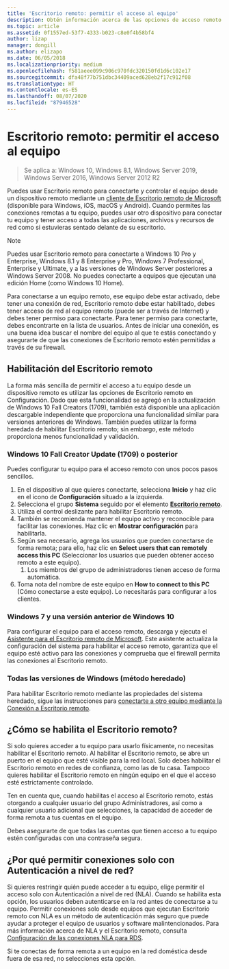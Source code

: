 ```yaml
---
title: 'Escritorio remoto: permitir el acceso al equipo'
description: Obtén información acerca de las opciones de acceso remoto a tu equipo.
ms.topic: article
ms.assetid: 0f1557ed-53f7-4333-b023-c8e0f4b58bf4
author: lizap
manager: dongill
ms.author: elizapo
ms.date: 06/05/2018
ms.localizationpriority: medium
ms.openlocfilehash: f581aeee099c906c970fdc320150fd1d6c102e17
ms.sourcegitcommit: dfa48f77b751dbc34409aced628eb2f17c912f08
ms.translationtype: HT
ms.contentlocale: es-ES
ms.lasthandoff: 08/07/2020
ms.locfileid: "87946528"
---
```

# <a name="remote-desktop---allow-access-to-your-pc"></a>Escritorio remoto: permitir el acceso al equipo

>Se aplica a: Windows 10, Windows 8.1, Windows Server 2019, Windows Server 2016, Windows Server 2012 R2

Puedes usar Escritorio remoto para conectarte y controlar el equipo desde un dispositivo remoto mediante un [cliente de Escritorio remoto de Microsoft ](remote-desktop-clients.md) (disponible para Windows, iOS, macOS y Android). Cuando permites las conexiones remotas a tu equipo, puedes usar otro dispositivo para conectar tu equipo y tener acceso a todas las aplicaciones, archivos y recursos de red como si estuvieras sentado delante de su escritorio.

> [!NOTE]
> Puedes usar Escritorio remoto para conectarte a Windows 10 Pro y Enterprise, Windows 8.1 y 8 Enterprise y Pro, Windows 7 Professional, Enterprise y Ultimate, y a las versiones de Windows Server posteriores a Windows Server 2008. No puedes conectarte a equipos que ejecutan una edición Home (como Windows 10 Home).

Para conectarse a un equipo remoto, ese equipo debe estar activado, debe tener una conexión de red, Escritorio remoto debe estar habilitado, debes tener acceso de red al equipo remoto (puede ser a través de Internet) y debes tener permiso para conectarte. Para tener permiso para conectarte, debes encontrarte en la lista de usuarios. Antes de iniciar una conexión, es una buena idea buscar el nombre del equipo al que te estás conectando y asegurarte de que las conexiones de Escritorio remoto estén permitidas a través de su firewall.

## <a name="how-to-enable-remote-desktop"></a>Habilitación del Escritorio remoto

La forma más sencilla de permitir el acceso a tu equipo desde un dispositivo remoto es utilizar las opciones de Escritorio remoto en Configuración. Dado que esta funcionalidad se agregó en la actualización de Windows 10 Fall Creators (1709), también está disponible una aplicación descargable independiente que proporciona una funcionalidad similar para versiones anteriores de Windows. También puedes utilizar la forma heredada de habilitar Escritorio remoto; sin embargo, este método proporciona menos funcionalidad y validación.

### <a name="windows-10-fall-creator-update-1709-or-later"></a>Windows 10 Fall Creator Update (1709) o posterior

Puedes configurar tu equipo para el acceso remoto con unos pocos pasos sencillos.
1. En el dispositivo al que quieres conectarte, selecciona **Inicio** y haz clic en el icono de **Configuración** situado a la izquierda.
2. Selecciona el grupo **Sistema** seguido por el elemento [**Escritorio remoto**](ms-settings:remotedesktop).
3. Utiliza el control deslizante para habilitar Escritorio remoto.
4. También se recomienda mantener el equipo activo y reconocible para facilitar las conexiones. Haz clic en **Mostrar configuración** para habilitarla.
5. Según sea necesario, agrega los usuarios que pueden conectarse de forma remota; para ello, haz clic en **Select users that can remotely access this PC** (Seleccionar los usuarios que pueden obtener acceso remoto a este equipo).
   1. Los miembros del grupo de administradores tienen acceso de forma automática.
6. Toma nota del nombre de este equipo en **How to connect to this PC** (Cómo conectarse a este equipo). Lo necesitarás para configurar a los clientes.

### <a name="windows-7-and-early-version-of-windows-10"></a>Windows 7 y una versión anterior de Windows 10

Para configurar el equipo para el acceso remoto, descarga y ejecuta el [Asistente para el Escritorio remoto de Microsoft](https://www.microsoft.com/download/details.aspx?id=50042). Este asistente actualiza la configuración del sistema para habilitar el acceso remoto, garantiza que el equipo esté activo para las conexiones y comprueba que el firewall permita las conexiones al Escritorio remoto.

### <a name="all-versions-of-windows-legacy-method"></a>Todas las versiones de Windows (método heredado)

Para habilitar Escritorio remoto mediante las propiedades del sistema heredado, sigue las instrucciones para [conectarte a otro equipo mediante la Conexión a Escritorio remoto](https://windows.microsoft.com/windows/remote-desktop-connection-faq).

## <a name="should-i-enable-remote-desktop"></a>¿Cómo se habilita el Escritorio remoto?

Si solo quieres acceder a tu equipo para usarlo físicamente, no necesitas habilitar el Escritorio remoto. Al habilitar el Escritorio remoto, se abre un puerto en el equipo que esté visible para la red local. Solo debes habilitar el Escritorio remoto en redes de confianza, como las de tu casa. Tampoco quieres habilitar el Escritorio remoto en ningún equipo en el que el acceso esté estrictamente controlado.

Ten en cuenta que, cuando habilitas el acceso al Escritorio remoto, estás otorgando a cualquier usuario del grupo Administradores, así como a cualquier usuario adicional que selecciones, la capacidad de acceder de forma remota a tus cuentas en el equipo.

Debes asegurarte de que todas las cuentas que tienen acceso a tu equipo estén configuradas con una contraseña segura.

## <a name="why-allow-connections-only-with-network-level-authentication"></a>¿Por qué permitir conexiones solo con Autenticación a nivel de red?

Si quieres restringir quién puede acceder a tu equipo, elige permitir el acceso solo con Autenticación a nivel de red (NLA). Cuando se habilita esta opción, los usuarios deben autenticarse en la red antes de conectarse a tu equipo. Permitir conexiones solo desde equipos que ejecutan Escritorio remoto con NLA es un método de autenticación más seguro que puede ayudar a proteger el equipo de usuarios y software malintencionados. Para más información acerca de NLA y el Escritorio remoto, consulta [Configuración de las conexiones NLA para RDS](/previous-versions/windows/it-pro/windows-server-2008-R2-and-2008/cc732713(v=ws.11)).

Si te conectas de forma remota a un equipo en la red doméstica desde fuera de esa red, no selecciones esta opción.

